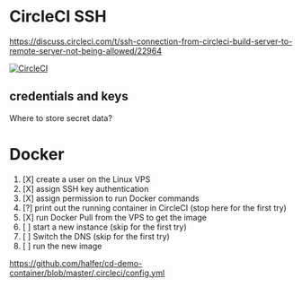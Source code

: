 # CircleCI SSH

https://discuss.circleci.com/t/ssh-connection-from-circleci-build-server-to-remote-server-not-being-allowed/22964

[![CircleCI](https://circleci.com/gh/alex75it/spike.Docker.Nginx/tree/master.svg?style=svg)](https://circleci.com/gh/alex75it/spike.Docker.Nginx/tree/master)

## credentials and keys

Where to store secret data?

# Docker

1. [X] create a user on the Linux VPS
2. [X] assign SSH key authentication
3. [X] assign permission to run Docker commands
4. [?] print out the running container in CircleCI (stop here for the first try)
5. [X] run Docker Pull from the VPS to get the image
6. [ ] start a new instance  (skip for the first try)
7. [ ] Switch the DNS (skip for the first try)
8. [ ] run the new image


https://github.com/halfer/cd-demo-container/blob/master/.circleci/config.yml